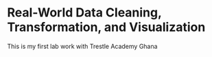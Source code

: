 # Real-World Data Cleaning, Transformation, and Visualization
 This is my first lab work with Trestle Academy Ghana
